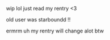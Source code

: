 wip lol just read my rentry <3

old user was starboundd !!

ermrm uh my rentry will change alot btw
